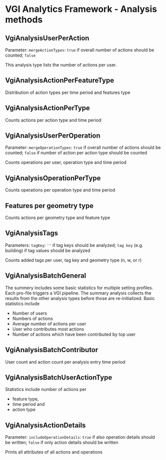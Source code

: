 # VGI Analytics Framework - Analysis methods

## VgiAnalysisUserPerAction
Parameter: `mergeActionTypes`: `true` if overall number of actions should be counted; `false`

This analysis type lists the number of actions per user.

## VgiAnalysisActionPerFeatureType
Distribution of action types per time period and features type

## VgiAnalysisActionPerType
Counts actions per action type and time period

## VgiAnalysisUserPerOperation
Parameter: `mergeOperationTypes`: `true` if overall number of actions should be counted; `false` if number of action per action type should be counted

Counts operations per user, operation type and time period

## VgiAnalysisOperationPerType
Counts operations per operation type and time period

## Features per geometry type
Counts actions per geometry type and feature type

## VgiAnalysisTags
Parameters: `tagKey`: `''` if tag keys should be analyzed; `tag key` (e.g. building) if tag values should be analyzed

Counts added tags per user, tag key and geometry type (n, w, or r)

## VgiAnalysisBatchGeneral
The summery includes some basic statistics for multiple setting profiles. Each pro-file triggers a VGI pipeline. The summary analysis collects the results from the other analysis types before those are re-initialized. Basic statistics include 
* Number of users
* Numbers of actions
* Average number of actions per user
* User who contributes most actions
* Number of actions which have been contributed by top user

## VgiAnalysisBatchContributor
User count and action count per analysis entry time period

## VgiAnalysisBatchUserActionType
Statistics include number of actions per 
* feature type,
* time period and
* action type

## VgiAnalysisActionDetails
Parameter: `includeOperationDetails`: `true` if also operation details should be written; `false` if only action details should be written

Prints all attributes of all actions and operations
